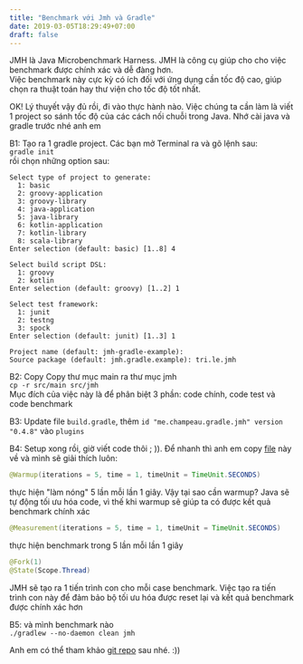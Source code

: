 ```yaml
---
title: "Benchmark với Jmh và Gradle"
date: 2019-03-05T18:29:49+07:00
draft: false
---
```


JMH là Java Microbenchmark Harness. JMH là công cụ giúp cho cho việc benchmark được chính xác và dễ đàng hơn.  
Việc benchmark này cực kỳ có ích đối với ứng dụng cần tốc độ cao, giúp chọn ra thuật toán hay thư viện cho tốc độ tốt nhất.

OK! Lý thuyết vậy đủ rồi, đi vào thực hành nào. Việc chúng ta cần làm là viết 1 project so sánh tốc độ của các cách nối chuỗi trong Java. Nhớ cài java và gradle trước nhé anh em

B1: Tạo ra 1 gradle project. Các bạn mở Terminal ra và gõ lệnh sau:  
`gradle init`  
rồi chọn những option sau:
```
Select type of project to generate:
  1: basic
  2: groovy-application
  3: groovy-library
  4: java-application
  5: java-library
  6: kotlin-application
  7: kotlin-library
  8: scala-library
Enter selection (default: basic) [1..8] 4

Select build script DSL:
  1: groovy
  2: kotlin
Enter selection (default: groovy) [1..2] 1

Select test framework:
  1: junit
  2: testng
  3: spock
Enter selection (default: junit) [1..3] 1

Project name (default: jmh-gradle-example):
Source package (default: jmh.gradle.example): tri.le.jmh
```

B2: Copy Copy thư mục main ra thư mục jmh  
`cp -r src/main src/jmh`  
Mục đích của việc này là để phân biệt 3 phần: code chính, code test và code benchmark

B3: Update file `build.gradle`, thêm `id "me.champeau.gradle.jmh" version "0.4.8"` vào `plugins`

B4: Setup xong rồi, giờ viết code thôi ; )). Để nhanh thì anh em copy [file](https://gitlab.com/thanhtrixx/jmh-gradle-example/blob/master/src/jmh/java/tri/le/jmh/StringAppend.java) này về và mình sẽ giải thích luôn:

```java
@Warmup(iterations = 5, time = 1, timeUnit = TimeUnit.SECONDS)
```
thực hiện "làm nóng" 5 lần mỗi lần 1 giây. Vậy tại sao cần warmup? Java sẽ tự động tối ưu hóa code, vì thế khi warmup sẽ giúp ta có được kết quả benchmark chính xác

```java
@Measurement(iterations = 5, time = 1, timeUnit = TimeUnit.SECONDS)
```
thực hiện benchmark trong 5 lần mỗi lần 1 giây

```java
@Fork(1)
@State(Scope.Thread)
```
JMH sẽ tạo ra 1 tiến trình con cho mỗi case benchmark. Việc tạo ra tiến trình con này để đảm bảo bộ tối ưu hóa được reset lại và kết quả benchmark được chính xác hơn

B5: và mình benchmark nào  
`./gradlew --no-daemon clean jmh`


Anh em có thể tham khảo [git repo](https://gitlab.com/thanhtrixx/jmh-gradle-example) sau nhé. :))